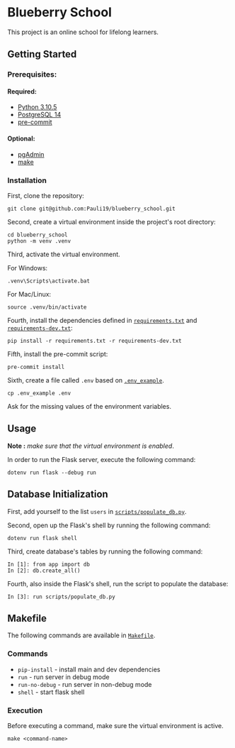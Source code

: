 # Blueberry School

This project is an online school for lifelong learners.

## Getting Started

### Prerequisites:

#### Required:

- [Python 3.10.5](https://www.python.org/downloads/)
- [PostgreSQL 14](https://www.postgresql.org/download/)
- [pre-commit](https://pre-commit.com/)

#### Optional:

- [pgAdmin](https://www.pgadmin.org/download/)
- [make](https://www.gnu.org/software/make/)

### Installation

First, clone the repository:

```
git clone git@github.com:Pauli19/blueberry_school.git
```

Second, create a virtual environment inside the project's root directory:

```
cd blueberry_school
python -m venv .venv
```
Third, activate the virtual environment.

For Windows:

```
.venv\Scripts\activate.bat
```

For Mac/Linux:

```
source .venv/bin/activate
```

Fourth, install the dependencies defined in [`requirements.txt`](./requirements.txt) and [`requirements-dev.txt`](./requirements-dev.txt):

```
pip install -r requirements.txt -r requirements-dev.txt
```

Fifth, install the pre-commit script:

```
pre-commit install
```

Sixth, create a file called `.env` based on [`.env_example`](./.env_example).

```
cp .env_example .env
```

Ask for the missing values of the environment variables.

## Usage

**Note :** _make sure that the virtual environment is enabled_.

In order to run the Flask server, execute the following command:

```
dotenv run flask --debug run
```

## Database Initialization

First, add yourself to the list `users` in [`scripts/populate_db.py`](./scripts/populate_db.py).

Second, open up the Flask's shell by running the following command:

```
dotenv run flask shell
```

Third, create database's tables by running the following command:

```
In [1]: from app import db
In [2]: db.create_all()
```

Fourth, also inside the Flask's shell, run the script to populate the database:

```
In [3]: run scripts/populate_db.py
```

## Makefile

The following commands are available in [`Makefile`](./Makefile).

### Commands

* `pip-install` - install main and dev dependencies
* `run` - run server in debug mode
* `run-no-debug` - run server in non-debug mode
* `shell` - start flask shell

### Execution

Before executing a command, make sure the virtual environment is active.

```
make <command-name>
```
